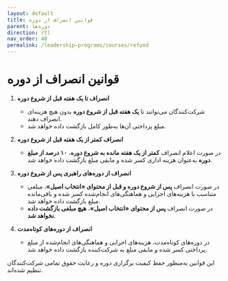 ```yaml
---
layout: default
title: قوانین انصراف از دوره
parent: دوره‌ها
direction: rtl
nav_order: 40
permalink: /leadership-programs/courses/refund
---
```


# قوانین انصراف از دوره

1. **انصراف تا یک هفته قبل از شروع دوره**  
   - شرکت‌کنندگان می‌توانند تا **یک هفته قبل از شروع دوره** بدون هیچ هزینه‌ای انصراف دهند.  
   - مبلغ پرداختی آن‌ها به‌طور کامل بازگشت داده خواهد شد.

2. **انصراف کمتر از یک هفته قبل از شروع دوره**  
   - در صورت اعلام انصراف **کمتر از یک هفته مانده به شروع دوره**، **۱۰ درصد از مبلغ دوره** به‌عنوان هزینه اداری کسر شده و مابقی مبلغ بازگشت داده خواهد شد.

3. **انصراف از دوره‌های راهبری پس از شروع دوره**  
   - در صورت انصراف **پس از شروع دوره و قبل از محتوای «انتخاب اصیل»**، مبلغی متناسب با هزینه‌های اجرایی و هماهنگی‌های انجام‌شده کسر شده و باقی‌مانده مبلغ بازگشت داده خواهد شد.  
   - در صورت انصراف **پس از محتوای «انتخاب اصیل»**، **هیچ مبلغی بازگشت داده نخواهد شد**.

4. **انصراف از دوره‌های کوتاه‌مدت**  
   - در دوره‌های کوتاه‌مدت، هزینه‌های اجرایی و هماهنگی‌های انجام‌شده از مبلغ پرداختی کسر شده و مابقی مبلغ به شرکت‌کننده بازگشت داده خواهد شد.

این قوانین به‌منظور حفظ کیفیت برگزاری دوره و رعایت حقوق تمامی شرکت‌کنندگان تنظیم شده‌اند.
